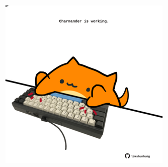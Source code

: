 <!-- built at 17/03/2023, 04:01:03 UTC -->
<p align="center">
  <img width="500" height="500" src="./ReadmeImage.svg">
</p>
